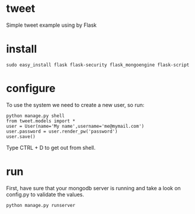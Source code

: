 tweet
=====

Simple tweet example using by Flask

install
=======

	sudo easy_install flask flask-security flask_mongoengine flask-script
	
configure
=========

To use the system we need to create a new user, so run:

	python manage.py shell
	from tweet.models import *
	user = User(name='My name',username='me@mymail.com')
	user.password = user.render_pw('password')
	user.save()

Type CTRL + D to get out from shell.

run
===

First, have sure that your mongodb server is running and take a look on config.py to validate the values.

	python manage.py runserver

